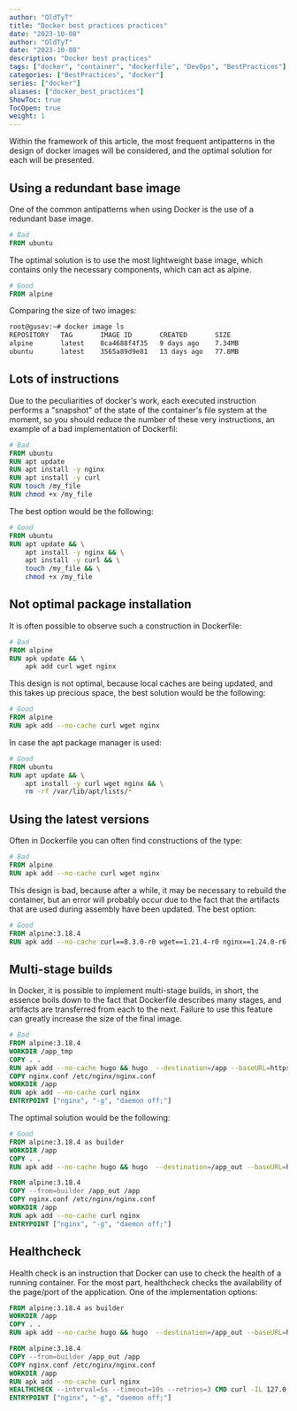 ```yaml
---
author: "OldTyT"
title: "Docker best practices practices"
date: "2023-10-08"
author: "OldTyT"
date: "2023-10-08"
description: "Docker best practices"
tags: ["docker", "container", "dockerfile", "DevOps", "BestPractices"]
categories: ["BestPractices", "docker"]
series: ["docker"]
aliases: ["docker_best_practices"]
ShowToc: true
TocOpen: true
weight: 1
---
```


Within the framework of this article, the most frequent antipatterns in the design of docker images will be considered, and the optimal solution for each will be presented.

## Using a redundant base image

One of the common antipatterns when using Docker is the use of a redundant base image.

```Dockerfile
# Bad
FROM ubuntu
```

The optimal solution is to use the most lightweight base image, which contains only the necessary components, which can act as alpine.

```Dockerfile
# Good
FROM alpine
```

Comparing the size of two images:

```bash
root@gusev:~# docker image ls
REPOSITORY   TAG       IMAGE ID       CREATED       SIZE
alpine       latest    8ca4688f4f35   9 days ago    7.34MB
ubuntu       latest    3565a89d9e81   13 days ago   77.8MB
```

## Lots of instructions

Due to the peculiarities of docker's work, each executed instruction performs a "snapshot" of the state of the container's file system at the moment, so you should reduce the number of these very instructions, an example of a bad implementation of Dockerfil:

```Dockerfile
# Bad
FROM ubuntu
RUN apt update
RUN apt install -y nginx
RUN apt install -y curl
RUN touch /my_file
RUN chmod +x /my_file
```

The best option would be the following:

```Dockerfile
# Good
FROM ubuntu
RUN apt update && \
    apt install -y nginx && \
    apt install -y curl && \
    touch /my_file && \
    chmod +x /my_file
```

## Not optimal package installation

It is often possible to observe such a construction in Dockerfile:

```Dockerfile
# Bad
FROM alpine
RUN apk update && \ 
    apk add curl wget nginx
```

This design is not optimal, because local caches are being updated, and this takes up precious space, the best solution would be the following:

```Dockerfile
# Good
FROM alpine
RUN apk add --no-cache curl wget nginx
```

In case the apt package manager is used:

```Dockerfile
# Good
FROM ubuntu
RUN apt update && \
    apt install -y curl wget nginx && \
    rm -rf /var/lib/apt/lists/*
```

## Using the latest versions

Often in Dockerfile you can often find constructions of the type:

```Dockerfile
# Bad
FROM alpine
RUN apk add --no-cache curl wget nginx
```

This design is bad, because after a while, it may be necessary to rebuild the container, but an error will probably occur due to the fact that the artifacts that are used during assembly have been updated. The best option:

```Dockerfile
# Good
FROM alpine:3.18.4
RUN apk add --no-cache curl==8.3.0-r0 wget==1.21.4-r0 nginx==1.24.0-r6
```

## Multi-stage builds

In Docker, it is possible to implement multi-stage builds, in short, the essence boils down to the fact that Dockerfile describes many stages, and artifacts are transferred from each to the next. Failure to use this feature can greatly increase the size of the final image.

```Dockerfile
# Bad
FROM alpine:3.18.4
WORKDIR /app_tmp
COPY . .
RUN apk add --no-cache hugo && hugo  --destination=/app --baseURL=https://oldtyt.xyz
COPY nginx.conf /etc/nginx/nginx.conf
WORKDIR /app
RUN apk add --no-cache curl nginx
ENTRYPOINT ["nginx", "-g", "daemon off;"]
```

The optimal solution would be the following:

```Dockerfile
# Good
FROM alpine:3.18.4 as builder
WORKDIR /app
COPY . .
RUN apk add --no-cache hugo && hugo  --destination=/app_out --baseURL=https://oldtyt.xyz

FROM alpine:3.18.4
COPY --from=builder /app_out /app
COPY nginx.conf /etc/nginx/nginx.conf
WORKDIR /app
RUN apk add --no-cache curl nginx
ENTRYPOINT ["nginx", "-g", "daemon off;"]
```

## Healthcheck

Health check is an instruction that Docker can use to check the health of a running container.
For the most part, healthcheck checks the availability of the page/port of the application. One of the implementation options:

```Dockerfile
FROM alpine:3.18.4 as builder
WORKDIR /app
COPY . .
RUN apk add --no-cache hugo && hugo  --destination=/app_out --baseURL=https://oldtyt.xyz

FROM alpine:3.18.4
COPY --from=builder /app_out /app
COPY nginx.conf /etc/nginx/nginx.conf
WORKDIR /app
RUN apk add --no-cache curl nginx
HEALTHCHECK --interval=5s --timeout=10s --retries=3 CMD curl -IL 127.0.0.1 | grep 200 || exit 1
ENTRYPOINT ["nginx", "-g", "daemon off;"]
```
